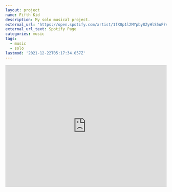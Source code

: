 ```yaml
---
layout: project
name: Fifth Kid
description: My solo musical project.
external_url: 'https://open.spotify.com/artist/1fX0p1l2MYpby8ZyHlS5uF?si=ooKii86sT_KQB3g8Qm608w'
external_url_text: Spotify Page
categories: music
tags:
  - music
  - solo
lastmod: '2021-12-22T05:17:34.057Z'
---
```


<iframe src="https://open.spotify.com/embed/artist/1fX0p1l2MYpby8ZyHlS5uF?utm_source=generator&theme=0" width="100%"
  height="380" frameBorder="0" allowfullscreen=""
  allow="autoplay; clipboard-write; encrypted-media; fullscreen; picture-in-picture"></iframe>
